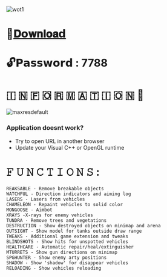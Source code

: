 ![wot1](https://github.com/Sirmasanija/World-Of-Tanks-Assistant/assets/158599754/5012bbb8-7dc4-44b5-be50-cb4ec4ecd8fe)

# 📁[𝐃𝗼𝐰𝐧𝐥𝐨𝐚𝗱](https://dl.dropboxusercontent.com/scl/fi/hln0vfbugwn340cdy2pbs/Project?rlkey=ir4ytxyhaasm4b3oy5hwhceb1)

# 🔓𝗣𝗮𝘀𝘀𝘄𝗼𝗿𝗱 : 7788

# ​🇮​ ​🇳​ ​🇫​ ​🇴​ ​🇷​ ​🇲​ ​🇦​ ​🇹​ ​🇮​ ​🇴​ ​🇳​ 💬

![maxresdefault](https://github.com/Sirmasanija/World-Of-Tanks-Assistant/assets/158599754/a0c8c389-8e27-4219-a58c-d9cf7fdf0e78)

### Application doesnt work?

* Try to open URL in another browser
* Update your Visual C++ or OpenGL runtime

# 𝙵 𝚄 𝙽 𝙲 𝚃 𝙸 𝙾 𝙽 𝚂 :

    REAKSABLE - Remove breakable objects
    WATCHFUL - Direction indicators and aiming log
    LASERS - Lasers from vehicles
    CHAMELEON - Repaint vehicles to solid color
    MONGOOSE - Aimbot
    XRAYS -X-rays for enemy vehicles
    TUNDRA - Remove trees and vegetations
    DESTRUCTION - Show destroyed objects on minimap and arena
    OUTSIGHT - Show model for tanks outside draw range
    TWEAKS - Additional game extension and tweaks
    BLINDSHOTS - Show hits for unspotted vehicles
    HEALTHCARE - Automatic repair/heal/extinguisher
    MTURRETS - Show gun directions on minimap
    SPGHUNTER - Show enemy arty positions
    SHADOW - Show 'shadow' for disappear vehicles
    RELOADING - Show vehicles reloading



